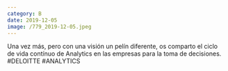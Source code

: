 ```yaml
--- 
category: B 
date: 2019-12-05 
image: /779_2019-12-05.jpeg 
--- 
```


Una vez más, pero con una visión un pelín diferente, os comparto el ciclo de vida contínuo de Analytics en las empresas para la toma de decisiones. #DELOITTE #ANALYTICS